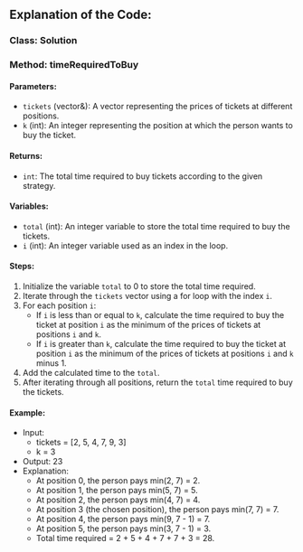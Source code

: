 ## Explanation of the Code:

### Class: Solution

### Method: timeRequiredToBuy

#### Parameters:
- `tickets` (vector<int>&): A vector representing the prices of tickets at different positions.
- `k` (int): An integer representing the position at which the person wants to buy the ticket.

#### Returns:
- `int`: The total time required to buy tickets according to the given strategy.

#### Variables:
- `total` (int): An integer variable to store the total time required to buy the tickets.
- `i` (int): An integer variable used as an index in the loop.

#### Steps:
1. Initialize the variable `total` to 0 to store the total time required.
2. Iterate through the `tickets` vector using a for loop with the index `i`.
3. For each position `i`:
   - If `i` is less than or equal to `k`, calculate the time required to buy the ticket at position `i` as the minimum of the prices of tickets at positions `i` and `k`.
   - If `i` is greater than `k`, calculate the time required to buy the ticket at position `i` as the minimum of the prices of tickets at positions `i` and `k` minus 1.
4. Add the calculated time to the `total`.
5. After iterating through all positions, return the `total` time required to buy the tickets.

#### Example:
- Input:
  - tickets = [2, 5, 4, 7, 9, 3]
  - k = 3
- Output: 23
- Explanation: 
  - At position 0, the person pays min(2, 7) = 2.
  - At position 1, the person pays min(5, 7) = 5.
  - At position 2, the person pays min(4, 7) = 4.
  - At position 3 (the chosen position), the person pays min(7, 7) = 7.
  - At position 4, the person pays min(9, 7 - 1) = 7.
  - At position 5, the person pays min(3, 7 - 1) = 3.
  - Total time required = 2 + 5 + 4 + 7 + 7 + 3 = 28.

